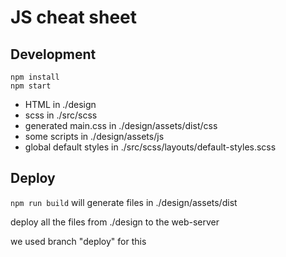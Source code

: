 # JS cheat sheet

## Development

```
npm install
npm start
```

* HTML in ./design
* scss in ./src/scss
* generated main.css in ./design/assets/dist/css
* some scripts in ./design/assets/js
* global default styles in ./src/scss/layouts/default-styles.scss

## Deploy

`npm run build` will generate files in ./design/assets/dist

deploy all the files from ./design to the web-server

we used branch "deploy" for this
